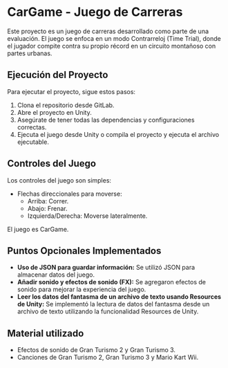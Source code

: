 # CarGame - Juego de Carreras

Este proyecto es un juego de carreras desarrollado como parte de una evaluación. El juego se enfoca en un modo Contrarreloj (Time Trial), donde el jugador compite contra su propio récord en un circuito montañoso con partes urbanas.

## Ejecución del Proyecto

Para ejecutar el proyecto, sigue estos pasos:

1. Clona el repositorio desde GitLab.
2. Abre el proyecto en Unity.
3. Asegúrate de tener todas las dependencias y configuraciones correctas.
4. Ejecuta el juego desde Unity o compila el proyecto y ejecuta el archivo ejecutable.

## Controles del Juego

Los controles del juego son simples:

- Flechas direccionales para moverse:
  - Arriba: Correr.
  - Abajo: Frenar.
  - Izquierda/Derecha: Moverse lateralmente.

El juego es CarGame.

## Puntos Opcionales Implementados

- **Uso de JSON para guardar información:** Se utilizó JSON para almacenar datos del juego.
- **Añadir sonido y efectos de sonido (FX):** Se agregaron efectos de sonido para mejorar la experiencia del juego.
- **Leer los datos del fantasma de un archivo de texto usando Resources de Unity:** Se implementó la lectura de datos del fantasma desde un archivo de texto utilizando la funcionalidad Resources de Unity.

## Material utilizado

- Efectos de sonido de Gran Turismo 2 y Gran Turismo 3.
- Canciones de Gran Turismo 2, Gran Turismo 3 y Mario Kart Wii.